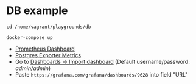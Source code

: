 # DB example

```shell
cd /home/vagrant/playgrounds/db
```

```shell
docker-compose up
```

* [Prometheus Dashboard](http://127.0.0.1:9090/graph)
* [Postgres Exporter Metrics](http://127.0.0.1:9093/metrics)
* Go to [Dashboards -> Import dashboard](http://127.0.0.1:3000/dashboard/import) (Default username/password: *admin/admin*)
* Paste `https://grafana.com/grafana/dashboards/9628` into field "URL"

